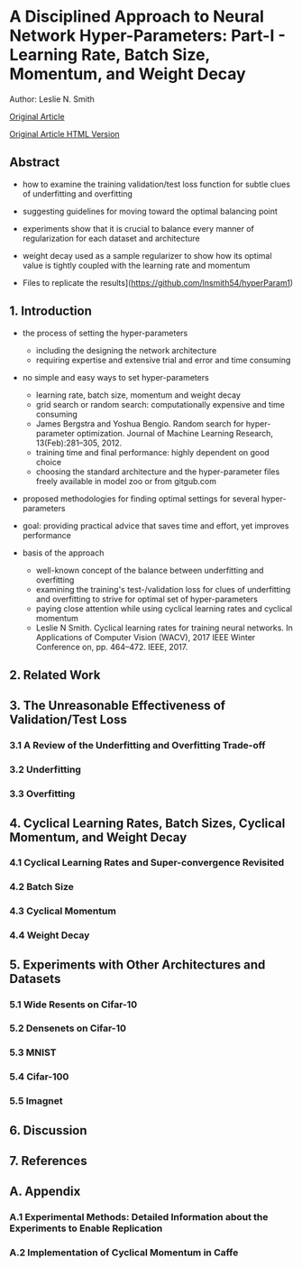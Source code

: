 # A Disciplined Approach to Neural Network Hyper-Parameters: Part-I - Learning Rate, Batch Size, Momentum, and Weight Decay

Author: Leslie N. Smith

[Original Article](https://arxiv.org/pdf/1803.09820)

[Original Article HTML Version](https://www.arxiv-vanity.com/papers/1803.09820/)


## Abstract

+ how to examine the training validation/test loss function for subtle clues of underfitting and overfitting

+ suggesting guidelines for moving toward the optimal balancing point

+ experiments show that it is crucial to balance every manner of regularization for each dataset and architecture

+ weight decay used as a sample regularizer to show how its optimal value is tightly coupled with the learning rate and momentum

+ Files to replicate the results](https://github.com/lnsmith54/hyperParam1)


## 1. Introduction

+ the process of setting the hyper-parameters
  + including the designing the network architecture
  + requiring expertise and extensive trial and error and time consuming

+ no simple and easy ways to set hyper-parameters
  + learning rate, batch size, momentum and weight decay
  + grid search or random search: computationally expensive and time consuming
  + James Bergstra and Yoshua Bengio. Random search for hyper-parameter optimization. Journal of Machine Learning Research, 13(Feb):281–305, 2012.
  + training time and final performance: highly dependent on good choice
  + choosing the standard architecture and the hyper-parameter files freely available in model zoo or from gitgub.com

+ proposed methodologies for finding optimal settings for several hyper-parameters
  
+ goal: providing practical advice that saves time and effort, yet improves performance

+ basis of the approach
  + well-known concept of the balance between underfitting and overfitting
  + examining the training's test-/validation loss for clues of underfitting and overfitting to strive for optimal set of hyper-parameters
  + paying close attention while using cyclical learning rates and cyclical momentum
  + Leslie N Smith. Cyclical learning rates for training neural networks. In Applications of Computer Vision (WACV), 2017 IEEE Winter Conference on, pp. 464–472. IEEE, 2017.


## 2. Related Work




## 3. The Unreasonable Effectiveness of Validation/Test Loss




### 3.1 A Review of the Underfitting and Overfitting Trade-off




### 3.2 Underfitting





### 3.3 Overfitting




## 4. Cyclical Learning Rates, Batch Sizes, Cyclical Momentum, and Weight Decay




### 4.1 Cyclical Learning Rates and Super-convergence Revisited





### 4.2 Batch Size




### 4.3 Cyclical Momentum




### 4.4 Weight Decay




## 5. Experiments with Other Architectures and Datasets





### 5.1 Wide Resents on Cifar-10




### 5.2 Densenets on Cifar-10





### 5.3 MNIST





### 5.4 Cifar-100




### 5.5 Imagnet





## 6. Discussion





## 7. References




## A. Appendix




### A.1 Experimental Methods: Detailed Information about the Experiments to Enable Replication





### A.2 Implementation of Cyclical Momentum in Caffe





